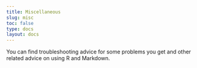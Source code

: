 ```yaml
---
title: Miscellaneous
slug: misc
toc: false
type: docs
layout: docs
---
```


You can find troubleshooting advice for some problems you get and other related advice on using R and Markdown.  

